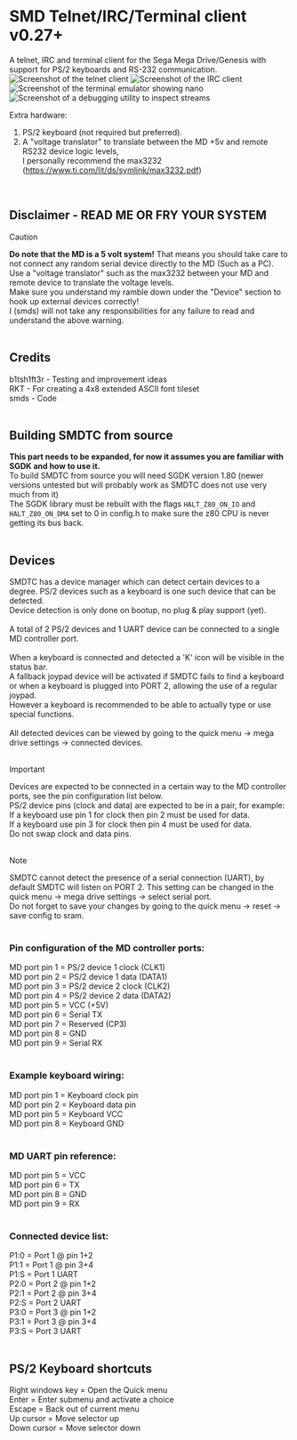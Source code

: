 
# SMD Telnet/IRC/Terminal client v0.27+
A telnet, IRC and terminal client for the Sega Mega Drive/Genesis with support for PS/2 keyboards and RS-232 communication.<br>
![Screenshot of the telnet client](https://deceptsoft.com/smdtc_extra_git/telnet_small.png)
![Screenshot of the IRC client](https://deceptsoft.com/smdtc_extra_git/irc_small.png)
![Screenshot of the terminal emulator showing nano](https://deceptsoft.com/smdtc_extra_git/terminal_nano_small.png)
![Screenshot of a debugging utility to inspect streams](https://deceptsoft.com/smdtc_extra_git/hexview_small.png)

Extra hardware:<br>
1. PS/2 keyboard (not required but preferred).<br>
2. A "voltage translator" to translate between the MD +5v and remote RS232 device logic levels,<br>
I personally recommend the max3232 (https://www.ti.com/lit/ds/symlink/max3232.pdf)<br>
<br>

## Disclaimer - READ ME OR FRY YOUR SYSTEM
> [!CAUTION]
**Do note that the MD is a 5 volt system!** That means you should take care to not connect any random serial device directly to the MD (Such as a PC).<br>
Use a "voltage translator" such as the max3232 between your MD and remote device to translate the voltage levels.<br>
Make sure you understand my ramble down under the "Device" section to hook up external devices correctly!<br>
I (smds) will not take any responsibilities for any failure to read and understand the above warning.<br>
<br>

## Credits
b1tsh1ft3r - Testing and improvement ideas<br>
RKT - For creating a 4x8 extended ASCII font tileset<br>
smds - Code<br>
<br>

## Building SMDTC from source
**This part needs to be expanded, for now it assumes you are familiar with SGDK and how to use it.**<br>
To build SMDTC from source you will need SGDK version 1.80 (newer versions untested but will probably work as SMDTC does not use very much from it)<br>
The SGDK library must be rebuilt with the flags `HALT_Z80_ON_IO` and `HALT_Z80_ON_DMA` set to 0 in config.h to make sure the z80 CPU is never getting its bus back.<br>
<br>

## Devices
SMDTC has a device manager which can detect certain devices to a degree. PS/2 devices such as a keyboard is one such device that can be detected.<br>
Device detection is only done on bootup, no plug & play support (yet).<br>
<br>
A total of 2 PS/2 devices and 1 UART device can be connected to a single MD controller port.<br>
<br>
When a keyboard is connected and detected a 'K' icon will be visible in the status bar.<br>
A fallback joypad device will be activated if SMDTC fails to find a keyboard or when a keyboard is plugged into PORT 2, allowing the use of a regular joypad.<br>
However a keyboard is recommended to be able to actually type or use special functions.<br>
<br>
All detected devices can be viewed by going to the quick menu -> mega drive settings -> connected devices.<br>
<br>

> [!IMPORTANT]
Devices are expected to be connected in a certain way to the MD controller ports, see the pin configuration list below.<br>
PS/2 device pins (clock and data) are expected to be in a pair, for example:<br>
If a keyboard use pin 1 for clock then pin 2 must be used for data.<br>
If a keyboard use pin 3 for clock then pin 4 must be used for data.<br>
Do not swap clock and data pins.<br>
<br>

> [!NOTE]
SMDTC cannot detect the presence of a serial connection (UART), by default SMDTC will listen on PORT 2. This setting can be changed in the quick menu -> mega drive settings -> select serial port.<br>
Do not forget to save your changes by going to the quick menu -> reset -> save config to sram.<br>
<br>

### Pin configuration of the MD controller ports: 
MD port pin 1 = PS/2 device 1 clock  (CLK1)<br>
MD port pin 2 = PS/2 device 1 data   (DATA1)<br>
MD port pin 3 = PS/2 device 2 clock  (CLK2)<br>
MD port pin 4 = PS/2 device 2 data   (DATA2)<br>
MD port pin 5 = VCC (+5V)<br>
MD port pin 6 = Serial TX<br>
MD port pin 7 = Reserved             (CP3)<br>
MD port pin 8 = GND<br>
MD port pin 9 = Serial RX<br>
<br>

### Example keyboard wiring:
MD port pin 1 = Keyboard clock pin<br>
MD port pin 2 = Keyboard data pin<br>
MD port pin 5 = Keyboard VCC<br>
MD port pin 8 = Keyboard GND<br>
<br>

### MD UART pin reference:
MD port pin 5 = VCC<br>
MD port pin 6 = TX<br>
MD port pin 8 = GND<br>
MD port pin 9 = RX<br>
<br>

### Connected device list:
P1:0 = Port 1 @ pin 1+2<br>
P1:1 = Port 1 @ pin 3+4<br>
P1:S = Port 1 UART<br>
P2:0 = Port 2 @ pin 1+2<br>
P2:1 = Port 2 @ pin 3+4<br>
P2:S = Port 2 UART<br>
P3:0 = Port 3 @ pin 1+2<br>
P3:1 = Port 3 @ pin 3+4<br>
P3:S = Port 3 UART<br>
<br>

## PS/2 Keyboard shortcuts
Right windows key = Open the Quick menu<br>
Enter = Enter submenu and activate a choice<br>
Escape = Back out of current menu<br>
Up cursor = Move selector up<br>
Down cursor = Move selector down<br>
